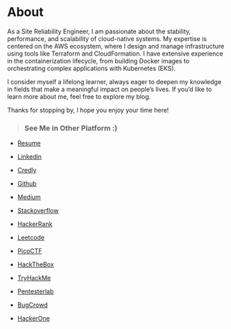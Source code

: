# About

As a Site Reliability Engineer, I am passionate about the stability, performance, and scalability of cloud-native systems. My expertise is centered on the AWS ecosystem, where I design and manage infrastructure using tools like Terraform and CloudFormation. I have extensive experience in the containerization lifecycle, from building Docker images to orchestrating complex applications with Kubernetes (EKS).

I consider myself a lifelong learner, always eager to deepen my knowledge in fields that make a meaningful impact on people’s lives. If you’d like to learn more about me, feel free to explore my blog. 

Thanks for stopping by, I hope you enjoy your time here!


> ### See Me in Other Platform :)

- [Resume](https://drive.google.com/file/d/1tdep7DxMEV6Gb_hHiwNaFLJYs0khh4bA/view?usp=drive_link) 

- [Linkedin](https://www.linkedin.com/in/rafifdna/)

- [Credly](https://www.credly.com/users/rafifdna)

- [Github](https://github.com/rafifdna/)

- [Medium](https://medium.com/@rafifdna/)

- [Stackoverflow](https://stackoverflow.com/users/19658910/rafifdna/)

- [HackerRank](https://www.hackerrank.com/profile/rafifdna/)

- [Leetcode](https://leetcode.com/u/rafifdna/)

- [PicoCTF](https://play.picoctf.org/users/rafifdna/)

- [HackTheBox](https://ctf.hackthebox.com/user/profile/438652/)

- [TryHackMe](https://tryhackme.com/p/rafifdna/)

- [Pentesterlab](https://pentesterlab.com/profile/rafifdna/)

- [BugCrowd](https://bugcrowd.com/rafifdna/)

- [HackerOne](https://hackerone.com/rafifdna/)